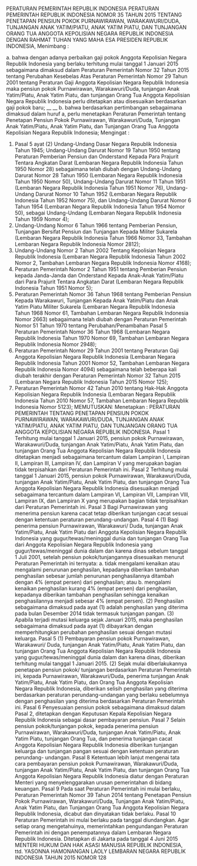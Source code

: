  PERATURAN PEMERINTAH REPUBLIK INDONESIA PERATURAN PEMERINTAH REPUBLIK INDONESIA NOMOR 35 TAHUN 2015 TENTANG PENETAPAN PENSIUN POKOK PURNAWIRAWAN, WARAKAWURI/DUDA, TUNJANGAN ANAK YATIM/PIATU, ANAK YATIM PIATU, DAN TUNJANGAN ORANG TUA ANGGOTA KEPOLISIAN NEGARA REPUBLIK INDONESIA
DENGAN RAHMAT TUHAN YANG MAHA ESA PRESIDEN REPUBLIK INDONESIA,
Menimbang :

a. bahwa dengan adanya perbaikan gaji pokok Anggota Kepolisian Negara Republik Indonesia yang berlaku terhitung mulai tanggal 1 Januari 2015 sebagaimana dimaksud dalam Peraturan Pemerintah Nomor 32 Tahun 2015 tentang Perubahan Kesebelas Atas Peraturan Pemerintah Nomor 29 Tahun 2001 tentang Peraturan Gaji Anggota Kepolisian Negara Republik Indonesia maka pensiun pokok Purnawirawan, Warakawuri/Duda, tunjangan Anak Yatim/Piatu, Anak Yatim Piatu, dan tunjangan Orang Tua Anggota Kepolisian Negara Republik Indonesia perlu ditetapkan atau disesuaikan berdasarkan gaji pokok baru; __ __ b. bahwa berdasarkan pertimbangan sebagaimana dimaksud dalam huruf a, perlu menetapkan Peraturan Pemerintah tentang Penetapan Pensiun Pokok Purnawirawan, Warakawuri/Duda, Tunjangan Anak Yatim/Piatu, Anak Yatim Piatu, dan Tunjangan Orang Tua Anggota Kepolisian Negara Republik Indonesia;
Mengingat :

1. Pasal 5 ayat (2) Undang-Undang Dasar Negara Republik Indonesia Tahun 1945; Undang-Undang Darurat Nomor 19 Tahun 1950 tentang Peraturan Pemberian Pensiun dan Onderstand Kepada Para Prajurit Tentara Angkatan Darat (Lembaran Negara Republik Indonesia Tahun 1950 Nomor 28) sebagaimana telah diubah dengan Undang-Undang Darurat Nomor 28 Tahun 1950 (Lembaran Negara Republik Indonesia Tahun 1950 Nomor 50), Undang-Undang Darurat Nomor 11 Tahun 1951 (Lembaran Negara Republik Indonesia Tahun 1951 Nomor 76), Undang-Undang Darurat Nomor 10 Tahun 1952 (Lembaran Negara Republik Indonesia Tahun 1952 Nomor 75), dan Undang-Undang Darurat Nomor 6 Tahun 1954 (Lembaran Negara Republik Indonesia Tahun 1954 Nomor 50), sebagai Undang-Undang (Lembaran Negara Republik Indonesia Tahun 1959 Nomor 4);
3. Undang-Undang Nomor 6 Tahun 1966 tentang Pemberian Pensiun, Tunjangan Bersifat Pensiun dan Tunjangan Kepada Militer Sukarela (Lembaran Negara Republik Indonesia Tahun 1966 Nomor 33, Tambahan Lembaran Negara Republik Indonesia Nomor 2812);
4. Undang-Undang Nomor 2 Tahun 2002 Tentang Kepolisian Negara Republik Indonesia (Lembaran Negara Republik Indonesia Tahun 2002 Nomor 2, Tambahan Lembaran Negara Republik Indonesia Nomor 4168);
5. Peraturan Pemerintah Nomor 2 Tahun 1951 tentang Pemberian Pensiun kepada Janda-Janda dan Onderstand Kepada Anak-Anak Yatim/Piatu dari Para Prajurit Tentara Angkatan Darat (Lembaran Negara Republik Indonesia Tahun 1951 Nomor 5);
6. Peraturan Pemerintah Nomor 36 Tahun 1968 tentang Pemberian Pensiun Kepada Warakawuri, Tunjangan Kepada Anak Yatim/Piatu dan Anak Yatim Piatu Militer Sukarela (Lembaran Negara Republik Indonesia Tahun 1968 Nomor 61, Tambahan Lembaran Negara Republik Indonesia Nomor 2663) sebagaimana telah diubah dengan Peraturan Pemerintah Nomor 51 Tahun 1970 tentang Perubahan/Penambahan Pasal 5 Peraturan Pemerintah Nomor 36 Tahun 1968 (Lembaran Negara Republik Indonesia Tahun 1970 Nomor 69, Tambahan Lembaran Negara Republik Indonesia Nomor 2948);
7. Peraturan Pemerintah Nomor 29 Tahun 2001 tentang Peraturan Gaji Anggota Kepolisian Negara Republik Indonesia (Lembaran Negara Republik Indonesia Tahun 2001 Nomor 52, Tambahan Lembaran Negara Republik Indonesia Nomor 4094) sebagaimana telah beberapa kali diubah terakhir dengan Peraturan Pemerintah Nomor 32 Tahun 2015 (Lembaran Negara Republik Indonesia Tahun 2015 Nomor 125);
8. Peraturan Pemerintah Nomor 42 Tahun 2010 tentang Hak-Hak Anggota Kepolisian Negara Republik Indonesia (Lembaran Negara Republik Indonesia Tahun 2010 Nomor 57, Tambahan Lembaran Negara Republik Indonesia Nomor 5123);
MEMUTUSKAN:
 Menetapkan : PERATURAN PEMERINTAH TENTANG PENETAPAN PENSIUN POKOK PURNAWIRAWAN, WARAKAWURI/DUDA, TUNJANGAN ANAK YATIM/PIATU, ANAK YATIM PIATU, DAN TUNJANGAN ORANG TUA ANGGOTA KEPOLISIAN NEGARA REPUBLIK INDONESIA.
Pasal 1
Terhitung mulai tanggal 1 Januari 2015, pensiun pokok Purnawirawan, Warakawuri/Duda, tunjangan Anak Yatim/Piatu, Anak Yatim Piatu, dan tunjangan Orang Tua Anggota Kepolisian Negara Republik Indonesia ditetapkan menjadi sebagaimana tercantum dalam Lampiran I, Lampiran II, Lampiran III, Lampiran IV, dan Lampiran V yang merupakan bagian tidak terpisahkan dari Peraturan Pemerintah ini.
Pasal 2
Terhitung mulai tanggal 1 Januari 2015, pensiun pokok Purnawirawan, Warakawuri/Duda, tunjangan Anak Yatim/Piatu, Anak Yatim Piatu, dan tunjangan Orang Tua Anggota Kepolisian Negara Republik Indonesia disesuaikan menjadi sebagaimana tercantum dalam Lampiran VI, Lampiran VII, Lampiran VIII, Lampiran IX, dan Lampiran X yang merupakan bagian tidak terpisahkan dari Peraturan Pemerintah ini.
Pasal 3
Bagi Purnawirawan yang menerima pensiun karena cacat tetap diberikan tunjangan cacat sesuai dengan ketentuan peraturan perundang-undangan.
Pasal 4
(1) Bagi penerima pensiun Purnawirawan, Warakawuri/ Duda, tunjangan Anak Yatim/Piatu, Anak Yatim Piatu dari Anggota Kepolisian Negara Republik Indonesia yang gugur/tewas/meninggal dunia dan tunjangan Orang Tua dari Anggota Kepolisian Negara Republik Indonesia yang gugur/tewas/meninggal dunia dalam dan karena dinas sebelum tanggal 1 Juli 2001, setelah pensiun pokok/tunjangannya disesuaikan menurut Peraturan Pemerintah ini ternyata:
a. tidak mengalami kenaikan atau mengalami penurunan penghasilan, kepadanya diberikan tambahan penghasilan sebesar jumlah penurunan penghasilannya ditambah dengan 4% (empat persen) dari penghasilan; atau
b. mengalami kenaikan penghasilan kurang 4% (empat persen) dari penghasilan, kepadanya diberikan tambahan penghasilan sehingga kenaikan penghasilannya menjadi sebesar 4% (empat persen).
(2) Penghasilan sebagaimana dimaksud pada ayat (1) adalah penghasilan yang diterima pada bulan Desember 2014 tidak termasuk tunjangan pangan.
(3) Apabila terjadi mutasi keluarga sejak Januari 2015, maka penghasilan sebagaimana dimaksud pada ayat (1) dibayarkan dengan memperhitungkan perubahan penghasilan sesuai dengan mutasi keluarga.
Pasal 5
(1) Pembayaran pensiun pokok Purnawirawan, Warakawuri/ Duda, tunjangan Anak Yatim/Piatu, Anak Yatim Piatu, dan tunjangan Orang Tua Anggota Kepolisian Negara Republik Indonesia yang gugur/tewas/meninggal dunia dalam dan karena dinas, diberikan terhitung mulai tanggal 1 Januari 2015.
(2) Sejak mulai diberlakukannya penetapan pensiun pokok/ tunjangan berdasarkan Peraturan Pemerintah ini, kepada Purnawirawan, Warakawuri/Duda, penerima tunjangan Anak Yatim/Piatu, Anak Yatim Piatu, dan Orang Tua Anggota Kepolisian Negara Republik Indonesia, diberikan selisih penghasilan yang diterima berdasarkan peraturan perundang-undangan yang berlaku sebelumnya dengan penghasilan yang diterima berdasarkan Peraturan Pemerintah ini.
Pasal 6
Penyesuaian pensiun pokok sebagaimana dimaksud dalam Pasal 2, ditetapkan dengan Keputusan Kepala Kepolisian Negara Republik Indonesia sebagai dasar pembayaran pensiun.
Pasal 7
Selain pensiun pokok/tunjangan pokok, kepada penerima pensiun Purnawirawan, Warakawuri/Duda, tunjangan Anak Yatim/Piatu, Anak Yatim Piatu, tunjangan Orang Tua, dan penerima tunjangan cacat Anggota Kepolisian Negara Republik Indonesia diberikan tunjangan keluarga dan tunjangan pangan sesuai dengan ketentuan peraturan perundang- undangan.
Pasal 8
Ketentuan lebih lanjut mengenai tata cara pembayaran pensiun pokok Purnawirawan, Warakawuri/Duda, tunjangan Anak Yatim/Piatu, Anak Yatim Piatu, dan tunjangan Orang Tua Anggota Kepolisian Negara Republik Indonesia diatur dengan Peraturan Menteri yang menyelenggarakan urusan pemerintahan di bidang keuangan.
Pasal 9
Pada saat Peraturan Pemerintah ini mulai berlaku, Peraturan Pemerintah Nomor 39 Tahun 2014 tentang Penetapan Pensiun Pokok Purnawirawan, Warakawuri/Duda, Tunjangan Anak Yatim/Piatu, Anak Yatim Piatu, dan Tunjangan Orang Tua Anggota Kepolisian Negara Republik Indonesia, dicabut dan dinyatakan tidak berlaku.
Pasal 10
Peraturan Pemerintah ini mulai berlaku pada tanggal diundangkan.
Agar setiap orang mengetahuinya, memerintahkan pengundangan Peraturan Pemerintah ini dengan penempatannya dalam Lembaran Negara Republik Indonesia. Ditetapkan di Jakarta pada tanggal 4 Juni 2015 MENTERI HUKUM DAN HAK ASASI MANUSIA REPUBLIK INDONESIA, ttd. YASONNA HAMONANGAN LAOLY LEMBARAN NEGARA REPUBLIK INDONESIA TAHUN 2015 NOMOR 128